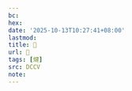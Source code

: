 ```yaml
---
bc:
hex:
date: '2025-10-13T10:27:41+08:00'
lastmod:
title: 􄚞
url: 􄚞
tags: [煡]
src: DCCV
note:
---
```

